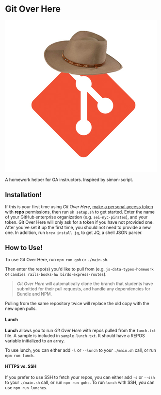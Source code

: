 # Git Over Here
![Git Cowpoke](./git-over-here.jpg)

A homework helper for GA instructors. Inspired by simon-script.

## Installation!
If this is your first time using _Git Over Here_, [make a personal access token](https://help.github.com/en/articles/creating-a-personal-access-token-for-the-command-line#creating-a-token) with __repo__ permissions, then run `sh setup.sh` to get started. Enter the name of your GitHub enterprise organization (e.g. `sei-nyc-pirates`), and your token.
Git Over Here will only ask for a token if you have not provided one. After you've set it up the first time, you should not need to provide a new one. In addition, run `brew install jq`, to get JQ, a shell JSON parser.

## How to Use!

To use Git Over Here, run `npm run goh` or `./main.sh`.

Then enter the repo(s) you'd like to pull from (e.g. ```js-data-types-homework``` or `candies rails-books-hw birds-express-routes`).

> _Git Over Here_ will automatically clone the branch that students have submitted for their pull requests, and handle any dependencies for Bundle and NPM.

Pulling from the same repository twice will replace the old copy with the new open pulls.

#### Lunch

**Lunch** allows you to run *Git Over Here* with repos pulled from the `lunch.txt` file. A sample is included in `sample.lunch.txt`. It should have a REPOS variable initialized to an array.

To use lunch, you can either add `-l` or `--lunch` to your `./main.sh` call, or run `npm run lunch`.

#### HTTPS vs. SSH

If you prefer to use SSH to fetch your repos, you can either add `-s` or `--ssh` to your `./main.sh` call, or run `npm run gohs`. To run `lunch` with SSH, you can use `npm run lunches`.